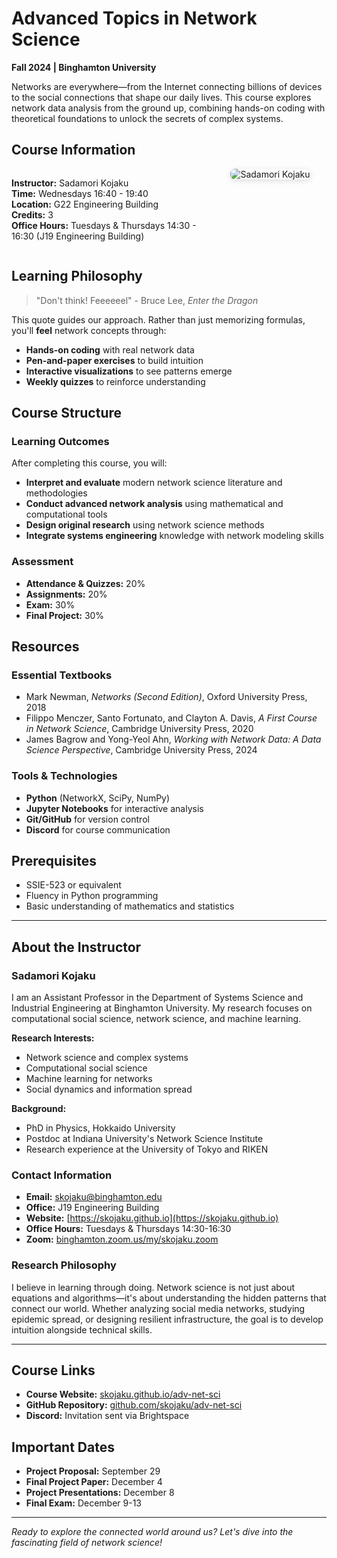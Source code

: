 # Advanced Topics in Network Science

**Fall 2024 | Binghamton University**

Networks are everywhere—from the Internet connecting billions of devices to the social connections that shape our daily lives. This course explores network data analysis from the ground up, combining hands-on coding with theoretical foundations to unlock the secrets of complex systems.

## Course Information

<div style="display: flex; align-items: flex-start; gap: 2em; flex-wrap: wrap;">
  <div style="flex: 1 1 250px; min-width: 220px;">
    <ul style="list-style: none; padding-left: 0;">
      <li><strong>Instructor:</strong> Sadamori Kojaku</li>
      <li><strong>Time:</strong> Wednesdays 16:40 - 19:40</li>
      <li><strong>Location:</strong> G22 Engineering Building</li>
      <li><strong>Credits:</strong> 3</li>
      <li><strong>Office Hours:</strong> Tuesdays &amp; Thursdays 14:30 - 16:30 (J19 Engineering Building)</li>
    </ul>
  </div>
  <div style="flex: 0 0 180px; text-align: center;">
    <img src="https://skojaku.github.io/assets/attachments/selfy/sada-2021.jpg" alt="Sadamori Kojaku" style="max-width: 160px; border-radius: 8px; box-shadow: 0 2px 8px #0002;">
  </div>
</div>


## Learning Philosophy

> "Don't think! Feeeeeel" - Bruce Lee, *Enter the Dragon*

This quote guides our approach. Rather than just memorizing formulas, you'll **feel** network concepts through:

- **Hands-on coding** with real network data
- **Pen-and-paper exercises** to build intuition
- **Interactive visualizations** to see patterns emerge
- **Weekly quizzes** to reinforce understanding

## Course Structure

### Learning Outcomes

After completing this course, you will:

- **Interpret and evaluate** modern network science literature and methodologies
- **Conduct advanced network analysis** using mathematical and computational tools
- **Design original research** using network science methods
- **Integrate systems engineering** knowledge with network modeling skills

### Assessment

- **Attendance & Quizzes:** 20%
- **Assignments:** 20%
- **Exam:** 30%
- **Final Project:** 30%

## Resources

### Essential Textbooks

- Mark Newman, *Networks (Second Edition)*, Oxford University Press, 2018
- Filippo Menczer, Santo Fortunato, and Clayton A. Davis, *A First Course in Network Science*, Cambridge University Press, 2020
- James Bagrow and Yong-Yeol Ahn, *Working with Network Data: A Data Science Perspective*, Cambridge University Press, 2024

### Tools & Technologies

- **Python** (NetworkX, SciPy, NumPy)
- **Jupyter Notebooks** for interactive analysis
- **Git/GitHub** for version control
- **Discord** for course communication

## Prerequisites

- SSIE-523 or equivalent
- Fluency in Python programming
- Basic understanding of mathematics and statistics

---

## About the Instructor

### Sadamori Kojaku

I am an Assistant Professor in the Department of Systems Science and Industrial Engineering at Binghamton University. My research focuses on computational social science, network science, and machine learning.

**Research Interests:**
- Network science and complex systems
- Computational social science
- Machine learning for networks
- Social dynamics and information spread

**Background:**
- PhD in Physics, Hokkaido University
- Postdoc at Indiana University's Network Science Institute
- Research experience at the University of Tokyo and RIKEN

### Contact Information

- **Email:** [skojaku@binghamton.edu](mailto:skojaku@binghamton.edu)
- **Office:** J19 Engineering Building
- **Website:** [https://skojaku.github.io](https://skojaku.github.io)
- **Office Hours:** Tuesdays & Thursdays 14:30-16:30
- **Zoom:** [binghamton.zoom.us/my/skojaku.zoom](https://binghamton.zoom.us/my/skojaku.zoom)

### Research Philosophy

I believe in learning through doing. Network science is not just about equations and algorithms—it's about understanding the hidden patterns that connect our world. Whether analyzing social media networks, studying epidemic spread, or designing resilient infrastructure, the goal is to develop intuition alongside technical skills.

---

## Course Links

- **Course Website:** [skojaku.github.io/adv-net-sci](https://skojaku.github.io/adv-net-sci)
- **GitHub Repository:** [github.com/skojaku/adv-net-sci](https://github.com/skojaku/adv-net-sci)
- **Discord:** Invitation sent via Brightspace

## Important Dates

- **Project Proposal:** September 29
- **Final Project Paper:** December 4
- **Project Presentations:** December 8
- **Final Exam:** December 9-13

---

*Ready to explore the connected world around us? Let's dive into the fascinating field of network science!*